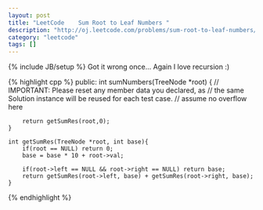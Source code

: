 ```yaml
---
layout: post
title: "LeetCode    Sum Root to Leaf Numbers "
description: "http://oj.leetcode.com/problems/sum-root-to-leaf-numbers/"
category: "leetcode"
tags: []
---
```

{% include JB/setup %}
Got it wrong once... Again I love recursion :)

{% highlight cpp %}
public:
    int sumNumbers(TreeNode *root) {
        // IMPORTANT: Please reset any member data you declared, as
        // the same Solution instance will be reused for each test case.
        // assume no overflow here
        
        return getSumRes(root,0);
    }
    
    int getSumRes(TreeNode *root, int base){
        if(root == NULL) return 0;
        base = base * 10 + root->val;
        
        if(root->left == NULL && root->right == NULL) return base;
        return getSumRes(root->left, base) + getSumRes(root->right, base);
    }
{% endhighlight %}
